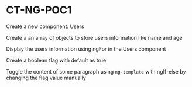 # CT-NG-POC1

Create a new component: Users

Create a an array of objects to store users information like name and age

Display the users information using ngFor in the Users component

Create a boolean flag with default as true.

Toggle the content of some paragraph using `ng-template` with ngIf-else by changing the flag value manually

